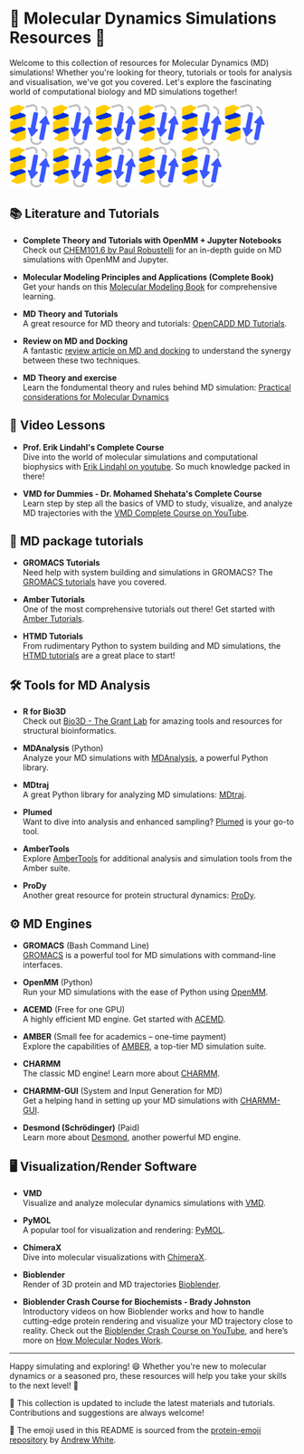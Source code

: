 # 🌟 Molecular Dynamics Simulations Resources 🌟

Welcome to this collection of resources for Molecular Dynamics (MD) simulations! Whether you're looking for theory, tutorials or tools for analysis and visualisation, we've got you covered. Let's explore the fascinating world of computational biology and MD simulations together! 

<img width="72" src="https://raw.githubusercontent.com/whitead/protein-emoji/main/src/protein-72-color.svg" alt="Protein Emoji"> <img width="72" src="https://raw.githubusercontent.com/whitead/protein-emoji/main/src/protein-72-color.svg" alt="Protein Emoji"> 
<img width="72" src="https://raw.githubusercontent.com/whitead/protein-emoji/main/src/protein-72-color.svg" alt="Protein Emoji"> <img width="72" src="https://raw.githubusercontent.com/whitead/protein-emoji/main/src/protein-72-color.svg" alt="Protein Emoji"> 
<img width="72" src="https://raw.githubusercontent.com/whitead/protein-emoji/main/src/protein-72-color.svg" alt="Protein Emoji"> <img width="72" src="https://raw.githubusercontent.com/whitead/protein-emoji/main/src/protein-72-color.svg" alt="Protein Emoji"> 
<img width="72" src="https://raw.githubusercontent.com/whitead/protein-emoji/main/src/protein-72-color.svg" alt="Protein Emoji"> <img width="72" src="https://raw.githubusercontent.com/whitead/protein-emoji/main/src/protein-72-color.svg" alt="Protein Emoji"> 
<img width="72" src="https://raw.githubusercontent.com/whitead/protein-emoji/main/src/protein-72-color.svg" alt="Protein Emoji"> <img width="72" src="https://raw.githubusercontent.com/whitead/protein-emoji/main/src/protein-72-color.svg" alt="Protein Emoji"> 
<img width="72" src="https://raw.githubusercontent.com/whitead/protein-emoji/main/src/protein-72-color.svg" alt="Protein Emoji"> 

## 📚 Literature and Tutorials

- **Complete Theory and Tutorials with OpenMM + Jupyter Notebooks**  
  Check out [CHEM101.6 by Paul Robustelli](https://github.com/paulrobustelli/CHEM101.6) for an in-depth guide on MD simulations with OpenMM and Jupyter.

- **Molecular Modeling Principles and Applications (Complete Book)**  
  Get your hands on this [Molecular Modeling Book](http://course.sdu.edu.cn/Download2/20211011140445728.pdf) for comprehensive learning.

- **MD Theory and Tutorials**  
  A great resource for MD theory and tutorials: [OpenCADD MD Tutorials](https://projects.volkamerlab.org/teachopencadd/talktorials/T019_md_simulation.html).

- **Review on MD and Docking**  
  A fantastic [review article on MD and docking](https://www.frontiersin.org/articles/10.3389/fphar.2018.00923/full) to understand the synergy between these two techniques.

- **MD Theory and exercise**  
Learn the fondumental theory and rules behind MD simulation: [Practical considerations for Molecular Dynamics](https://computecanada.github.io/molmodsim-md-theory-lesson-novice/aio/index.html)

## 🎥 Video Lessons

- **Prof. Erik Lindahl's Complete Course**  
  Dive into the world of molecular simulations and computational biophysics with [Erik Lindahl on youtube](https://www.youtube.com/@eriklindahl/videos). So much knowledge packed in there!

- **VMD for Dummies - Dr. Mohamed Shehata's Complete Course**  
  Learn step by step all the basics of VMD to study, visualize, and analyze MD trajectories with the [VMD Complete Course on YouTube](https://www.youtube.com/watch?v=mi6fZLrcZM8&list=PLhYF9QNr23IaG-aFub24_T8XnIbJb7fNU).

## 📝 MD package tutorials

- **GROMACS Tutorials**  
  Need help with system building and simulations in GROMACS? The [GROMACS tutorials](http://www.mdtutorials.com/gmx/) have you covered.

- **Amber Tutorials**  
  One of the most comprehensive tutorials out there! Get started with [Amber Tutorials](https://ambermd.org/tutorials/).

- **HTMD Tutorials**  
  From rudimentary Python to system building and MD simulations, the [HTMD tutorials](https://software.acellera.com/htmd/tutorials.html) are a great place to start!


## 🛠️ Tools for MD Analysis

- **R for Bio3D**  
  Check out [Bio3D - The Grant Lab](http://thegrantlab.org/bio3d/) for amazing tools and resources for structural bioinformatics.

- **MDAnalysis** (Python)  
  Analyze your MD simulations with [MDAnalysis](https://www.mdanalysis.org/), a powerful Python library.

- **MDtraj**  
  A great Python library for analyzing MD simulations: [MDtraj](https://www.mdtraj.org/1.9.8.dev0/index.html).

- **Plumed**  
  Want to dive into analysis and enhanced sampling? [Plumed](https://www.plumed.org/) is your go-to tool.

- **AmberTools**  
  Explore [AmberTools](https://ambermd.org/AmberTools.php) for additional analysis and simulation tools from the Amber suite.

- **ProDy**  
  Another great resource for protein structural dynamics: [ProDy](http://prody.csb.pitt.edu/).

## ⚙️ MD Engines

- **GROMACS** (Bash Command Line)  
  [GROMACS](https://www.gromacs.org/) is a powerful tool for MD simulations with command-line interfaces.

- **OpenMM** (Python)  
  Run your MD simulations with the ease of Python using [OpenMM](https://openmm.org/).

- **ACEMD** (Free for one GPU)  
  A highly efficient MD engine. Get started with [ACEMD](https://software.acellera.com/acemd/index.html).

- **AMBER** (Small fee for academics – one-time payment)  
  Explore the capabilities of [AMBER](https://ambermd.org/), a top-tier MD simulation suite.

- **CHARMM**  
  The classic MD engine! Learn more about [CHARMM](https://www.charmm.org/).

- **CHARMM-GUI** (System and Input Generation for MD)  
  Get a helping hand in setting up your MD simulations with [CHARMM-GUI](https://www.charmm-gui.org/).

- **Desmond (Schrödinger)** (Paid)  
  Learn more about [Desmond](https://www.schrodinger.com/products/desmond), another powerful MD engine.


## 🖥️ Visualization/Render Software

- **VMD**  
  Visualize and analyze molecular dynamics simulations with [VMD](https://www.ks.uiuc.edu/Research/vmd/).

- **PyMOL**  
  A popular tool for visualization and rendering: [PyMOL](https://pymol.org/2/).

- **ChimeraX**  
  Dive into molecular visualizations with [ChimeraX](https://www.cgl.ucsf.edu/chimerax/).

- **Bioblender**  
  Render of 3D protein and MD trajectories [Bioblender](http://www.bioblender.org/).
  
- **Bioblender Crash Course for Biochemists - Brady Johnston**  
  Introductory videos on how Bioblender works and how to handle cutting-edge protein rendering and visualize your MD trajectory close to reality. Check out the [Bioblender Crash Course on YouTube](https://www.youtube.com/watch?v=CfkjBoOaw0g&list=PLQyfz7398elUxrY_5NbqvN0ve7hqlz_mW), and here’s more on [How Molecular Nodes Work](https://www.youtube.com/watch?v=CvmFaRVmZRU&list=PLQyfz7398elUYMdeaSYVAcXffzlSIzuSw).  

---

Happy simulating and exploring! 😄 Whether you're new to molecular dynamics or a seasoned pro, these resources will help you take your skills to the next level! 🚀

🔨 This collection is updated to include the latest materials and tutorials. Contributions and suggestions are always welcome!

🧬 The emoji used in this README is sourced from the [protein-emoji repository](https://github.com/whitead/protein-emoji) by [Andrew White](https://github.com/whitead).

